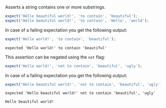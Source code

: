 Asserts a string contains one or more substrings.

```javascript
expect('Hello beautiful world!', 'to contain', 'beautiful');
expect('Hello beautiful world!', 'to contain', 'Hello', 'world');
```

In case of a failing expectation you get the following output:

```javascript
expect('Hello world!', 'to contain', 'beautiful');
```

```output
expected 'Hello world!' to contain 'beautiful'
```

This assertion can be negated using the `not` flag:

```javascript
expect('Hello world!', 'not to contain', 'beautiful', 'ugly');
```

In case of a failing expectation you get the following output:

```javascript
expect('Hello beautiful world!', 'not to contain', 'beautiful', 'ugly');
```

```output
expected 'Hello beautiful world!' not to contain 'beautiful', 'ugly'

Hello beautiful world!
```
